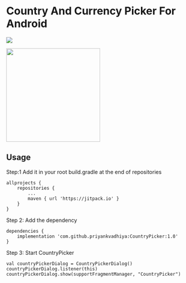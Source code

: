 # Country And Currency Picker For Android

[![](https://jitpack.io/v/priyankvadhiya/CountryPicker.svg)](https://jitpack.io/#priyankvadhiya/CountryPicker)


<img src="https://github.com/priyankvadhiya/countrypicker/blob/master/device-2020-01-05-210824.png" width="250">


## Usage

Step:1 Add it in your root build.gradle at the end of repositories

    allprojects {
		repositories {
			...
			maven { url 'https://jitpack.io' }
		}
    }

Step 2: Add the dependency

    dependencies {
		implementation 'com.github.priyankvadhiya:CountryPicker:1.0'
    }

Step 3: Start CountryPicker

    val countryPickerDialog = CountryPickerDialog()
    countryPickerDialog.listener(this)
    countryPickerDialog.show(supportFragmentManager, "CountryPicker")
